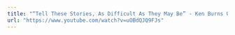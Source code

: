 ```yaml
---
title: "“Tell These Stories, As Difficult As They May Be” - Ken Burns On His Holocaust Documentary"
url: "https://www.youtube.com/watch?v=uOBdQJQ9FJs"
---
```

